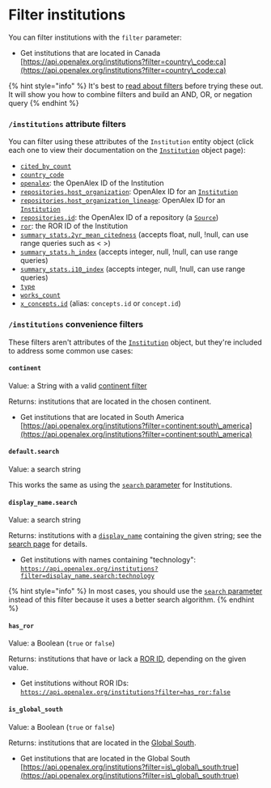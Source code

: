# Filter institutions

You can filter institutions with the `filter` parameter:

* Get institutions that are located in Canada\
  [https://api.openalex.org/institutions?filter=country\_code:ca](https://api.openalex.org/institutions?filter=country\_code:ca)

{% hint style="info" %}
It's best to [read about filters](../../how-to-use-the-api/get-lists-of-entities/filter-entity-lists.md) before trying these out. It will show you how to combine filters and build an AND, OR, or negation query
{% endhint %}

### `/institutions` attribute filters

You can filter using these attributes of the `Institution` entity object (click each one to view their documentation on the [`Institution`](institution-object.md) object page):

* [`cited_by_count`](institution-object.md#cited\_by\_count)
* [`country_code`](institution-object.md#country\_code)
* [`openalex`](institution-object.md#id): the OpenAlex ID of the Institution
* [`repositories.host_organization`](institution-object.md#repositories): OpenAlex ID for an [`Institution`](README.md)
* [`repositories.host_organization_lineage`](institution-object.md#repositories): OpenAlex ID for an [`Institution`](README.md)
* [`repositories.id`](institution-object.md#repositories): the OpenAlex ID of a repository (a [`Source`](../sources/README.md))
* [`ror`](institution-object.md#ror): the ROR ID of the Institution
* [`summary_stats.2yr_mean_citedness`](institution-object.md#summary_stats) (accepts float, null, !null, can use range queries such as < >)
* [`summary_stats.h_index`](institution-object.md#summary_stats) (accepts integer, null, !null, can use range queries)
* [`summary_stats.i10_index`](institution-object.md#summary_stats) (accepts integer, null, !null, can use range queries)
* [`type`](institution-object.md#type)
* [`works_count`](institution-object.md#works\_count)
* [`x_concepts.id`](institution-object.md#x\_concepts) (alias: `concepts.id` or `concept.id`)

### `/institutions` convenience filters

These filters aren't attributes of the [`Institution`](institution-object.md) object, but they're included to address some common use cases:

#### `continent`

Value: a String with a valid [continent filter](../geo/continents.md#filter-by-continent)

Returns: institutions that are located in the chosen continent.

* Get institutions that are located in South America\
  [https://api.openalex.org/institutions?filter=continent:south\_america](https://api.openalex.org/institutions?filter=continent:south\_america)

#### `default.search`

Value: a search string

This works the same as using the [`search` parameter](./search-institutions.md#search-institutions) for Institutions.

#### `display_name.search`

Value: a search string

Returns: institutions with a [`display_name`](institution-object.md#display\_name) containing the given string; see the [search page](search-institutions.md#search-a-specific-field) for details.

* Get institutions with names containing "technology":\
  [`https://api.openalex.org/institutions?filter=display_name.search:technology`](https://api.openalex.org/institutions?filter=display\_name.search:technology)

{% hint style="info" %}
In most cases, you should use the [`search` parameter](search-publishers.md) instead of this filter because it uses a better search algorithm.
{% endhint %}

#### `has_ror`

Value: a Boolean (`true` or `false`)

Returns: institutions that have or lack a [ROR ID](institution-object.md#ror), depending on the given value.

* Get institutions without ROR IDs:\
  [`https://api.openalex.org/institutions?filter=has_ror:false`](https://api.openalex.org/institutions?filter=has\_ror:false)

#### `is_global_south`

Value: a Boolean (`true` or `false`)

Returns: institutions that are located in the [Global South](../geo/regions.md#global-south).

* Get institutions that are located in the Global South\
  [https://api.openalex.org/institutions?filter=is\_global\_south:true](https://api.openalex.org/institutions?filter=is\_global\_south:true)
